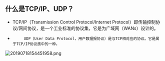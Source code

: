 ## 什么是TCP/IP、UDP？
*   TCP/IP（Transmission Control Protocol/Internet Protocol）即传输控制协议/网间协议，是一个工业标准的协议集，它是为广域网（WANs）设计的。
*          UDP（User Data Protocol，用户数据报协议）是与TCP相对应的协议。它是属于TCP/IP协议族中的一种。

![20190718154451958.png](https://pic.imgdb.cn/item/610fb1ae5132923bf891aae9.png)